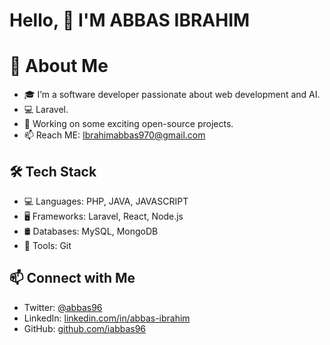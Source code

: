 # Hello, 👋 I'M ABBAS IBRAHIM 

# 🚀 About Me
- 🎓 I’m a software developer passionate about web development and AI.
- 💻 Laravel.
- 🔭 Working on some exciting open-source projects.
- 📫 Reach ME: Ibrahimabbas970@gmail.com 
## 🛠 Tech Stack
- 💻 Languages: PHP, JAVA, JAVASCRIPT
- 🖥️ Frameworks: Laravel, React, Node.js
- 🛢️ Databases: MySQL, MongoDB
- 🔧 Tools: Git

## 📫 Connect with Me
- Twitter: [@abbas96](https://twitter.com/@abbas96)
- LinkedIn: [linkedin.com/in/abbas-ibrahim](https://linkedin.com/in/abbas-ibrahim)
- GitHub: [github.com/iabbas96](https://github.com/iabbas96)

